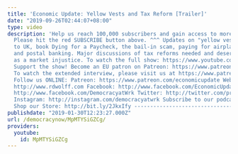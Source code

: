 ```yaml
---
title: 'Economic Update: Yellow Vests and Tax Reform [Trailer]'
date: "2019-09-26T02:44:07+08:00"
type: video
description: 'Help us reach 100,000 subscribers and gain access to more studio time!
  Please hit the red SUBSCRIBE button above. ^^^ Updates on "yellow vests" spread
  to UK, book Dying for a Paycheck, the bail-in scam, paying for airplane seat assignments,
  and postal banking. Major discussions of tax reforms needed and deserved and gentrification
  as a market injustice. To watch the full show: https://www.youtube.com/watch?v=5e3Zakd6xJs&t=138s
  Support the show! Become an EU patron on Patreon: https://www.patreon.com/economicupdate
  To watch the extended interview, please visit us at https://www.patreon.com/economicupdate
  Follow us ONLINE: Patreon: https://www.patreon.com/economicupdate Websites: http://www.democracyatwork.info/econo...
  http://www.rdwolff.com Facebook: http://www.facebook.com/EconomicUpdate http://www.facebook.com/RichardDWolff
  http://www.facebook.com/DemocracyatWrk Twitter: http://twitter.com/profwolff http://twitter.com/democracyatwrk
  Instagram: http://instagram.com/democracyatwrk Subscribe to our podcast: http://economicupdate.libsyn.com
  Shop our Store: http://bit.ly/2JkxIfy --------------------------------------------------------------------'
publishdate: "2019-01-30T12:23:27.000Z"
url: /democracynow/MpMTYSiGZCg/
providers:
  youtube:
    id: MpMTYSiGZCg
---
```

